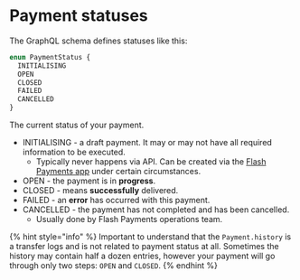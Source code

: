 # Payment statuses

The GraphQL schema defines statuses like this:

```graphql
enum PaymentStatus {
  INITIALISING
  OPEN
  CLOSED
  FAILED
  CANCELLED
}
```

The current status of your payment.

* INITIALISING - a draft payment. It may or may not have all required information to be executed.
  * Typically never happens via API. Can be created via the [Flash Payments app](http://app.uat.flash-payments.com.au/) under certain circumstances.
* OPEN - the payment is in **progress**.
* CLOSED - means **successfully** delivered.
* FAILED - an **error** has occurred with this payment.
* CANCELLED - the payment has not completed and has been cancelled.
  * Usually done by Flash Payments operations team.

{% hint style="info" %}
Important to understand that the `Payment.history` is a transfer logs and is not related to payment status at all. Sometimes the history may contain half a dozen entries, however your payment will go through only two steps: `OPEN` and `CLOSED`.
{% endhint %}
